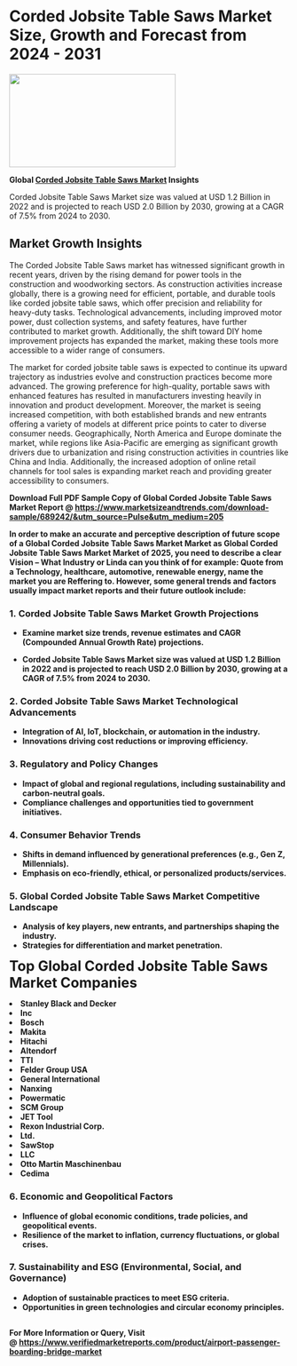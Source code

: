 <H1>Corded Jobsite Table Saws Market Size, Growth and Forecast from 2024 - 2031</H1><img class="aligncenter size-medium wp-image-584254" src="https://thirdeyenews.in/wp-content/uploads/2024/09/Global-Market-Research-300x168.jpeg" alt="" width="300" height="168" /><p><strong>Global&nbsp;<a href="https://www.marketsizeandtrends.com/download-sample/689242/&amp;utm_source=Pulse&amp;utm_medium=205">Corded Jobsite Table Saws Market</a> Insights</strong></p><p>Corded Jobsite Table Saws Market size was valued at USD 1.2 Billion in 2022 and is projected to reach USD 2.0 Billion by 2030, growing at a CAGR of 7.5% from 2024 to 2030.</p><p><h2>Market Growth Insights</h2> <p>The Corded Jobsite Table Saws market has witnessed significant growth in recent years, driven by the rising demand for power tools in the construction and woodworking sectors. As construction activities increase globally, there is a growing need for efficient, portable, and durable tools like corded jobsite table saws, which offer precision and reliability for heavy-duty tasks. Technological advancements, including improved motor power, dust collection systems, and safety features, have further contributed to market growth. Additionally, the shift toward DIY home improvement projects has expanded the market, making these tools more accessible to a wider range of consumers.</p> <p><strong></strong></p> <p>The market for corded jobsite table saws is expected to continue its upward trajectory as industries evolve and construction practices become more advanced. The growing preference for high-quality, portable saws with enhanced features has resulted in manufacturers investing heavily in innovation and product development. Moreover, the market is seeing increased competition, with both established brands and new entrants offering a variety of models at different price points to cater to diverse consumer needs. Geographically, North America and Europe dominate the market, while regions like Asia-Pacific are emerging as significant growth drivers due to urbanization and rising construction activities in countries like China and India. Additionally, the increased adoption of online retail channels for tool sales is expanding market reach and providing greater accessibility to consumers. <p><strong></p><p><span class=""><strong>Download Full PDF Sample Copy of Global Corded Jobsite Table Saws Market Report</strong> @ <a href="https://www.marketsizeandtrends.com/download-sample/689242/&amp;utm_source=Pulse&amp;utm_medium=205" target="_blank">https://www.marketsizeandtrends.com/download-sample/689242/&amp;utm_source=Pulse&amp;utm_medium=205</a></span></p><p>In order to make an accurate and perceptive description of future scope of a Global&nbsp;Corded Jobsite Table Saws Market Market as Global&nbsp;Corded Jobsite Table Saws Market Market of 2025, you need to describe a clear Vision &ndash; What Industry or Linda can you think of for example: Quote from a Technology, healthcare, automotive, renewable energy, name the market you are Reffering to. However, some general trends and factors usually impact market reports and their future outlook include:</p><h3>1.&nbsp;<strong>Corded Jobsite Table Saws Market Growth Projections</strong></h3><ul><li>Examine market size trends, revenue estimates and CAGR (Compounded Annual Growth Rate) projections.</li><li><p>Corded Jobsite Table Saws Market size was valued at USD 1.2 Billion in 2022 and is projected to reach USD 2.0 Billion by 2030, growing at a CAGR of 7.5% from 2024 to 2030.</p></li></ul><h3>2.&nbsp;<strong>Corded Jobsite Table Saws Market Technological Advancements</strong></h3><ul><li>Integration of AI, IoT, blockchain, or automation in the industry.</li><li>Innovations driving cost reductions or improving efficiency.</li></ul><h3>3.&nbsp;<strong>Regulatory and Policy Changes</strong></h3><ul><li>Impact of global and regional regulations, including sustainability and carbon-neutral goals.</li><li>Compliance challenges and opportunities tied to government initiatives.</li></ul><h3>4.&nbsp;<strong>Consumer Behavior Trends</strong></h3><ul><li>Shifts in demand influenced by generational preferences (e.g., Gen Z, Millennials).</li><li>Emphasis on eco-friendly, ethical, or personalized products/services.</li></ul><h3>5.&nbsp;<strong>Global Corded Jobsite Table Saws Market Competitive Landscape</strong></h3><ul><li>Analysis of key players, new entrants, and partnerships shaping the industry.</li><li>Strategies for differentiation and market penetration.</li></ul><p data-pm-slice="1 1 []"><span style="color: inherit; font-family: inherit; font-size: 25px;">Top Global Corded Jobsite Table Saws Market Companies</span></p><div class="" data-test-id=""><p><li>Stanley Black and Decker</li><li> Inc</li><li> Bosch</li><li> Makita</li><li> Hitachi</li><li> Altendorf</li><li> TTI</li><li> Felder Group USA</li><li> General International</li><li> Nanxing</li><li> Powermatic</li><li> SCM Group</li><li> JET Tool</li><li> Rexon Industrial Corp.</li><li> Ltd.</li><li> SawStop</li><li> LLC</li><li> Otto Martin Maschinenbau</li><li> Cedima</li></p></div><h3>6.&nbsp;<strong>Economic and Geopolitical Factors</strong></h3><ul><li>Influence of global economic conditions, trade policies, and geopolitical events.</li><li>Resilience of the market to inflation, currency fluctuations, or global crises.</li></ul><h3>7.&nbsp;<strong>Sustainability and ESG (Environmental, Social, and Governance)</strong></h3><ul><li>Adoption of sustainable practices to meet ESG criteria.</li><li>Opportunities in green technologies and circular economy principles.</li></ul><h2><strong style="font-size: 14px;">For More Information or Query, Visit @&nbsp;</strong><a style="background-color: #ffffff; font-size: 14px;" href="https://www.marketsizeandtrends.com/report/corded-jobsite-table-saws-market/" target="_blank">https://www.verifiedmarketreports.com/product/airport-passenger-boarding-bridge-market</a></h2>
